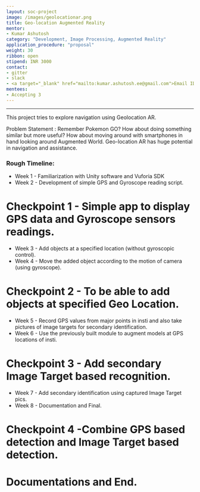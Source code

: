 ```yaml
---
layout: soc-project
image: /images/geolocationar.png
title: Geo-location Augmented Reality
mentor:
- Kumar Ashutosh
category: "Development, Image Processing, Augmented Reality"
application_procedure: "proposal"
weight: 30
ribbon: open
stipend: INR 3000
contact:
- gitter
- slack
- <a target="_blank" href="mailto:kumar.ashutosh.ee@gmail.com">Email ID</a> - kumar.ashutosh.ee@gmail.com
mentees:
- Accepting 3 
---
```


---
This project tries to explore navigation using Geolocation AR. 

<!--break-->

Problem Statement : Remember Pokemon GO? How about doing something similar but more useful? How about moving around with smartphones in hand looking around Augmented World. Geo-location AR has huge potential in navigation and assistance.

<!--break-->
### Rough Timeline: 

* Week 1 - Familiarization with Unity software and Vuforia SDK
* Week 2 - Development of simple GPS and Gyroscope reading script.

# Checkpoint 1 - Simple app to display GPS data and Gyroscope sensors readings.

* Week 3 - Add objects at a specified location (without gyroscopic control).
* Week 4 -  Move the added object according to the motion of camera (using gyroscope).

# Checkpoint 2 - To be able to add objects at specified Geo Location.

* Week 5 - Record GPS values from major points in insti and also take pictures of image targets for secondary identification.
* Week 6 - Use the previously built module to augment models at GPS locations of insti.

# Checkpoint 3 - Add secondary Image Target based recognition.

* Week 7 - Add secondary identification using captured Image Target pics.
* Week 8 - Documentation and Final.

# Checkpoint 4 -Combine GPS based detection and Image Target based detection. 
# Documentations and End.



